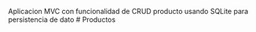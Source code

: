 Aplicacion MVC con funcionalidad de CRUD producto usando SQLite para persistencia de dato
#   P r o d u c t o s  
 